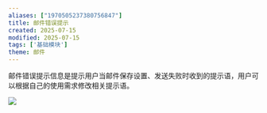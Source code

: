 ```yaml
---
aliases: ["1970505237380756847"]
title: 邮件错误提示
created: 2025-07-15
modified: 2025-07-15
tags: ['基础模块']
theme: 邮件
---
```


邮件错误提示信息是提示用户当邮件保存设置、发送失败时收到的提示语，用户可以根据自己的使用需求修改相关提示语。

![](642ae4278a94901d4d09e226d4dcdd1e.jpg)